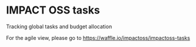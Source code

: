 # IMPACT OSS tasks
Tracking global tasks and budget allocation

For the agile view, please go to https://waffle.io/impactoss/impactoss-tasks
